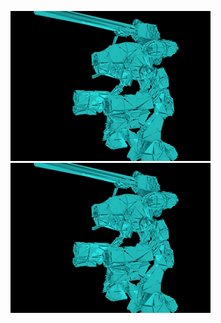 <img src="./MeshSeqRenderer/data/example.gif">&nbsp;&nbsp;&nbsp;<img src="./MeshSeqRecorder/data/example.gif">